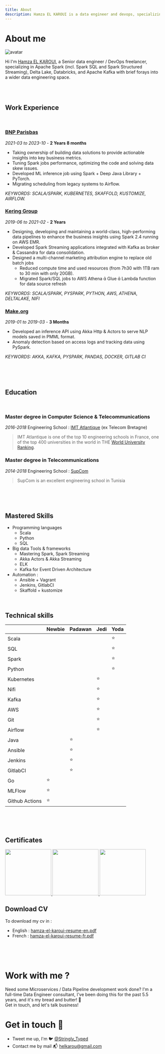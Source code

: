 ```yaml
---
title: About
description: Hamza EL KAROUI is a data engineer and devops, specializing in Apache Spark, Delta Lake, Apache Kafka (with brief forays into a wider data engineering space.
---
```



# About me
![avatar](https://images.weserv.nl/?url=avatars.githubusercontent.com/u/22795356?s=96&v=4&fit=cover&mask=circle&maxage=7d
)


Hi I'm [Hamza EL KAROUI](https://www.linkedin.com/in/hamza-el-karoui/), a Senior data engineer / DevOps freelancer, specializing in Apache Spark (incl. Spark SQL and Spark Structured Streaming), Delta Lake, Databricks, and Apache Kafka with brief forays into a wider data engineering space.

<br/><br/>

## Work Experience
<br/>

### [BNP Parisbas](https://group.bnpparibas/)
*2021-03 to 2023-10* - **2 Years 8 months**
- Taking ownership of building data solutions to provide actionable insights into key
business metrics.
- Tuning Spark jobs performance, optimizing the code and solving data skew issues.
- Developed ML inference job using Spark + Deep Java Library + PyTorch.
- Migrating scheduling from legacy systems to Airflow.

*KEYWORDS: SCALA/SPARK, KUBERNETES, SKAFFOLD, KUSTOMIZE, AIRFLOW.*

### [Kering Group](https://www.kering.com)
*2019-06 to 2021-02* - **2 Years**
- Designing, developing and maintaining a world-class, high-performing data pipelines to enhance the business insights using Spark 2.4 running on AWS EMR.
- Developed Spark Streaming applications integrated with Kafka as broker & Cassandra for data consolidation.
- Designed a multi-channel marketing attribution engine to replace old batch jobs
  - Reduced compute time and used resources (from 7h30 with 1TB ram to 30 min with only 20GB).
  - Migrated Spark/SQL jobs to AWS Athena  Glue  Lambda function for data source refresh

*KEYWORDS: SCALA/SPARK, PYSPARK, PYTHON, AWS, ATHENA, DELTALAKE, NIFI*

### [Make.org](https://make.org)
*2019-01 to 2019-03* - **3 Months**
- Developed an inference API using Akka Http & Actors to serve NLP models saved in PMML format.
- Anomaly detection based on access logs and tracking data using PySpark.

*KEYWORDS: AKKA, KAFKA, PYSPARK, PANDAS, DOCKER, GITLAB CI*

<br/><br/><br/>

## Education
<br/>

### Master degree in Computer Science & Telecommunications
*2016-2018*
Engineering School : [IMT Atlantique](https://www.imt-atlantique.fr/en) (ex Telecom Bretagne)

> IMT Atlantique is one of the top 10 engineering schools in France, one of the top 400 universities in the world in THE [World University Ranking](https://www.timeshighereducation.com/world-university-rankings/imt-atlantique).

### Master degree in Telecommunications
*2014-2018*
Engineering School : [SupCom](https://www.supcom.tn)

> SupCom is an excellent engineering school in Tunisia

<br/><br/><br/>

## Mastered Skills
* Programming languages
  * Scala
  * Python
  * SQL
* Big data Tools & frameworks
  * Mastering Spark, Spark Streaming
  * Akka Actors & Akka Streaming
  * ELK
  * Kafka for Event Driven Architecture
* Automation :
  * Ansible + Vagrant
  * Jenkins, GitlabCI
  * Skaffold + kustomize

<br/>

## Technical skills

|            | **Newbie** | **Padawan** | **Jedi** | **Yoda** |
| ---------- | ---------- | ----------- | -------- | -------- |
| Scala      |            |             |          | ⭐       |
| SQL        |            |             |          | ⭐       |
| Spark      |            |             |          | ⭐       |
| Python     |            |             |          |   ⭐       |
| Kubernetes |            |             |    ⭐    |          |
| Nifi       |            |             |    ⭐    |          |
| Kafka      |            |             |    ⭐    |          |
| AWS        |            |             |    ⭐    |          |
| Git        |            |             |    ⭐    |          |
| Airflow    |            |             |    ⭐     |          |
| Java       |            |      ⭐     |          |          |
| Ansible    |            |      ⭐     |          |          |
| Jenkins    |            |      ⭐     |          |          |
| GitlabCI   |            |      ⭐     |          |          |
| Go         |     ⭐     |             |          |          |
| MLFlow     |     ⭐     |             |          |          |
| Github Actions |     ⭐     |             |          |          |


<br/><br/><br/>

## Certificates

<a href="https://www.credly.com/badges/535e02f3-3d2e-40ad-b3f4-2806e81e22c4/public_url">
  <img width="150" src={require('../../static/img/certifcates/lightbend-scala-language-professional-level-2.1.png').default} />
</a>


<a href="https://www.credly.com/badges/ccac1fc1-a614-430c-9598-6e28723ab6dd/public_url">
  <img width="150" src={require('../../static/img/certifcates/lightbend-akka-cluster-fundamentals-level-2.png').default} />
</a>

<a href="https://www.credly.com/badges/f105781e-411f-46d2-a234-81b226663e9b/public_url">
  <img width="150" src={require('../../static/img/certifcates/aws-certified-cloud-practitioner.png').default} />
</a>


## Download CV
To download my cv in :
- English : [hamza-el-karoui-resume-en.pdf](/files/hamza-el-karoui-resume-en.pdf)
- French :  [hamza-el-karoui-resume-fr.pdf](/files/hamza-el-karoui-resume-fr.pdf)


<br/><br/><br/>

# Work with me ?
Need some Microservices / Data Pipeline development work done? I'm a full-time Data Engineer consultant, 
I've been doing this for the past 5.5 years, and it's my bread and butter! 🍞 <br/>
Get in touch, and let's talk business!

# Get in touch 👋
* Tweet me up, I'm 🐦 [@Stringly_Typed](https://twitter.com/Stringly_Typed)
* Contact me by mail 📬 [helkarou@gmail.com](mailto:helkarou@gmail.com)
